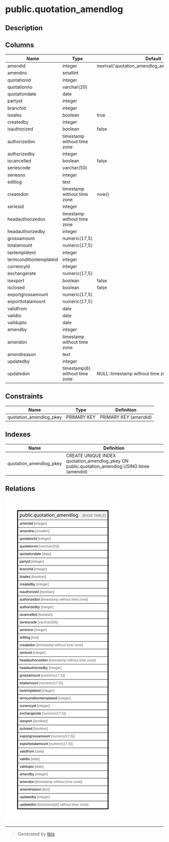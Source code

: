 # public.quotation_amendlog

## Description

## Columns

| Name | Type | Default | Nullable | Children | Parents | Comment |
| ---- | ---- | ------- | -------- | -------- | ------- | ------- |
| amendid | integer | nextval('quotation_amendlog_amendid_seq'::regclass) | false |  |  |  |
| amendno | smallint |  | true |  |  |  |
| quotationid | integer |  | true |  |  |  |
| quotationno | varchar(20) |  | true |  |  |  |
| quotationdate | date |  | true |  |  |  |
| partyid | integer |  | true |  |  |  |
| branchid | integer |  | true |  |  |  |
| issales | boolean | true | false |  |  |  |
| createdby | integer |  | true |  |  |  |
| isauthorized | boolean | false | false |  |  |  |
| authorizedon | timestamp without time zone |  | true |  |  |  |
| authorizedby | integer |  | true |  |  |  |
| iscancelled | boolean | false | false |  |  |  |
| seriescode | varchar(50) |  | true |  |  |  |
| seriesno | integer |  | true |  |  |  |
| editlog | text |  | true |  |  |  |
| createdon | timestamp without time zone | now() | true |  |  |  |
| seriesid | integer |  | true |  |  |  |
| headauthorizedon | timestamp without time zone |  | true |  |  |  |
| headauthorizedby | integer |  | true |  |  |  |
| grossamount | numeric(17,5) |  | true |  |  |  |
| totalamount | numeric(17,5) |  | true |  |  |  |
| taxtemplateid | integer |  | true |  |  |  |
| termconditiontemplateid | integer |  | true |  |  |  |
| currencyid | integer |  | true |  |  |  |
| exchangerate | numeric(17,5) |  | true |  |  |  |
| isexport | boolean | false | true |  |  |  |
| isclosed | boolean | false | true |  |  |  |
| exportgrossamount | numeric(17,5) |  | true |  |  |  |
| exporttotalamount | numeric(17,5) |  | true |  |  |  |
| validfrom | date |  | true |  |  |  |
| validto | date |  | true |  |  |  |
| validupto | date |  | true |  |  |  |
| amendby | integer |  | true |  |  |  |
| amendon | timestamp without time zone |  | true |  |  |  |
| amendreason | text |  | true |  |  |  |
| updatedby | integer |  | true |  |  |  |
| updatedon | timestamp(6) without time zone | NULL::timestamp without time zone | true |  |  |  |

## Constraints

| Name | Type | Definition |
| ---- | ---- | ---------- |
| quotation_amendlog_pkey | PRIMARY KEY | PRIMARY KEY (amendid) |

## Indexes

| Name | Definition |
| ---- | ---------- |
| quotation_amendlog_pkey | CREATE UNIQUE INDEX quotation_amendlog_pkey ON public.quotation_amendlog USING btree (amendid) |

## Relations

![er](public.quotation_amendlog.svg)

---

> Generated by [tbls](https://github.com/k1LoW/tbls)
